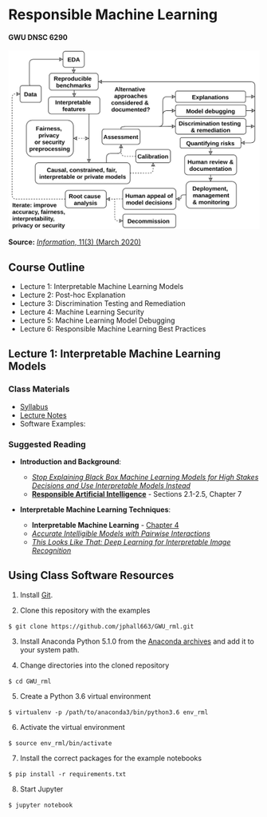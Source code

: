 # Responsible Machine Learning
#### GWU DNSC 6290

![A responsible machine learning workingflow](/img/rml_diagram_no_hilite.png)


**Source:** [*Information*, 11(3) (March 2020)](https://www.mdpi.com/2078-2489/11/3)

## Course Outline
* Lecture 1: Interpretable Machine Learning Models
* Lecture 2: Post-hoc Explanation
* Lecture 3: Discrimination Testing and Remediation
* Lecture 4: Machine Learning Security
* Lecture 5: Machine Learning Model Debugging
* Lecture 6: Responsible Machine Learning Best Practices

## Lecture 1: Interpretable Machine Learning Models

### Class Materials
* [Syllabus]()
* [Lecture Notes]()
* Software Examples:

### Suggested Reading

* **Introduction and Background**: 
  * [*Stop Explaining Black Box Machine Learning Models for High Stakes Decisions and Use Interpretable Models Instead*](https://www.nature.com/articles/s42256-019-0048-x) 
  * **[Responsible Artificial Intelligence](https://www.springer.com/gp/book/9783030303709)** - Sections 2.1-2.5, Chapter 7
  
* **Interpretable Machine Learning Techniques**:
  * **Interpretable Machine Learning** - [Chapter 4](https://christophm.github.io/interpretable-ml-book/simple.html)
  * [*Accurate Intelligible Models with Pairwise Interactions*](http://www.cs.cornell.edu/~yinlou/papers/lou-kdd13.pdf)
  * [*This Looks Like That: Deep Learning for Interpretable Image Recognition*](https://arxiv.org/pdf/1806.10574.pdf)
  
## Using Class Software Resources

1. Install [Git](https://git-scm.com/downloads).

2. Clone this repository with the examples

`$ git clone https://github.com/jphall663/GWU_rml.git`

3. Install Anaconda Python 5.1.0 from the [Anaconda archives](https://repo.continuum.io/archive/) and add it to your system path.

4. Change directories into the cloned repository

`$ cd GWU_rml`

5. Create a Python 3.6 virtual environment

`$ virtualenv -p /path/to/anaconda3/bin/python3.6 env_rml`

6. Activate the virtual environment

`$ source env_rml/bin/activate`

7. Install the correct packages for the example notebooks

`$ pip install -r requirements.txt`

8. Start Jupyter

`$ jupyter notebook`
